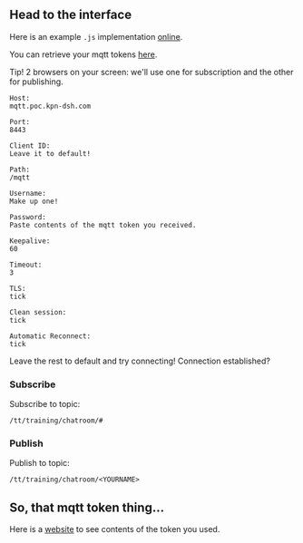 ## Head to the interface

Here is an example ```.js``` implementation [online](https://www.eclipse.org/paho/clients/js/utility/).

You can retrieve your mqtt tokens [here](https://chatroom-token.poc.kpn-dsh.com/).

Tip! 2 browsers on your screen: we'll use one for subscription and the other for publishing.


```
Host:
mqtt.poc.kpn-dsh.com

Port:
8443

Client ID:
Leave it to default!

Path:
/mqtt

Username:
Make up one!

Password:
Paste contents of the mqtt token you received.

Keepalive:
60

Timeout:
3

TLS:
tick

Clean session:
tick

Automatic Reconnect:
tick
```
Leave the rest to default and try connecting! Connection established?

### Subscribe
Subscribe to topic:
```
/tt/training/chatroom/#
```

### Publish
Publish to topic:
```
/tt/training/chatroom/<YOURNAME>
```

## So, that mqtt token thing...

Here is a [website](http://jwt.io) to see contents of the token you used.